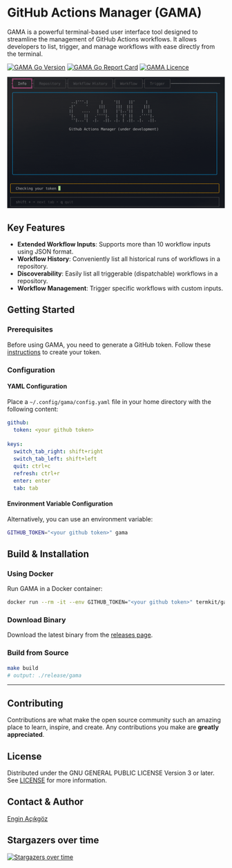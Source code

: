 # GitHub Actions Manager (GAMA)

GAMA is a powerful terminal-based user interface tool designed to streamline the management of GitHub Actions workflows. It allows developers to list, trigger, and manage workflows with ease directly from the terminal.

<a href="https://github.com/termkit/gama" target="_blank"><img src="https://img.shields.io/github/go-mod/go-version/termkit/gama?style=for-the-badge&logo=go" alt="GAMA Go Version" /></a>
<a href="https://goreportcard.com/report/github.com/termkit/gama" target="_blank"><img src="https://goreportcard.com/badge/github.com/termkit/gama?style=for-the-badge&logo=go" alt="GAMA Go Report Card" /></a>
<a href="https://github.com/termkit/gama" target="_blank"><img src="https://img.shields.io/github/license/termkit/gama?style=for-the-badge" alt="GAMA Licence" /></a>

![gama demo](docs/gama.gif)

## Key Features

- **Extended Workflow Inputs**: Supports more than 10 workflow inputs using JSON format.
- **Workflow History**: Conveniently list all historical runs of workflows in a repository.
- **Discoverability**: Easily list all triggerable (dispatchable) workflows in a repository.
- **Workflow Management**: Trigger specific workflows with custom inputs.

## Getting Started

### Prerequisites

Before using GAMA, you need to generate a GitHub token. Follow these [instructions](docs/generate_github_token/README.md) to create your token.

### Configuration

#### YAML Configuration

Place a `~/.config/gama/config.yaml` file in your home directory with the following content:

```yaml
github:
  token: <your github token>

keys:
  switch_tab_right: shift+right
  switch_tab_left: shift+left
  quit: ctrl+c
  refresh: ctrl+r
  enter: enter
  tab: tab
```

#### Environment Variable Configuration

Alternatively, you can use an environment variable:

```bash
GITHUB_TOKEN="<your github token>" gama
```

## Build & Installation

### Using Docker

Run GAMA in a Docker container:

```bash
docker run --rm -it --env GITHUB_TOKEN="<your github token>" termkit/gama:latest
```

### Download Binary

Download the latest binary from the [releases page](https://github.com/termkit/gama/releases).

### Build from Source

```bash
make build
# output: ./release/gama
```

---

## Contributing

Contributions are what make the open source community such an amazing place to learn, inspire, and create. Any contributions you make are **greatly appreciated**.

## License

Distributed under the GNU GENERAL PUBLIC LICENSE Version 3 or later. See [LICENSE](LICENSE) for more information.

## Contact & Author

[Engin Açıkgöz](https://github.com/canack)

## Stargazers over time

[![Stargazers over time](https://starchart.cc/termkit/gama.svg?variant=adaptive)](https://starchart.cc/termkit/gama)
